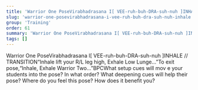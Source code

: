 ```yaml
---
title: 'Warrior One PoseVirabhadrasana I[ VEE-ruh-buh-DRA-suh-nuh ]INHALE'
slug: 'warrior-one-posevirabhadrasana-i-vee-ruh-buh-dra-suh-nuh-inhale'
group: 'Training'
order: 61
summary: 'Warrior One PoseVirabhadrasana I[ VEE-ruh-buh-DRA-suh-nuh ]INHALE // TRANSITION“Inhale lift your R/L leg high, Exhale Low Lunge...”To exit pose,“Inhale, Exhale Warrior Two...”BPCWh'
tags: []
---
```


Warrior One PoseVirabhadrasana I[ VEE-ruh-buh-DRA-suh-nuh ]INHALE
// TRANSITION“Inhale lift your R/L leg high, Exhale Low Lunge...”To exit pose,“Inhale, Exhale Warrior Two...”BPCWhat setup cues will mov e your students into the pose? In what order? What deepening cues will help their pose? Where do you feel this pose? How does it benefit you?
